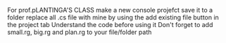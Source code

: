 For prof.pLANTINGA'S CLASS
make a new console projefct save it to a folder
replace all .cs file with mine by using the add existing file button in the project tab
Understand the code before using it 
Don't forget to add small.rg, big.rg and plan.rg to your file/folder path

